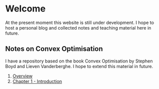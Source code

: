 # Welcome

At the present moment this website is still under development. I hope to host a personal blog and collected notes and teaching material here in future.

## Notes on Convex Optimisation

I have a repository based on the book Convex Optimisation by Stephen Boyd and Lieven Vanderberghe. I hope to extend this material in future.

1. [Overview]()
2. [Chapter 1 - Introduction](https://nbviewer.jupyter.org/github/JPIvan/optimisation/blob/main/notebooks/boyd_ch1.ipynb)